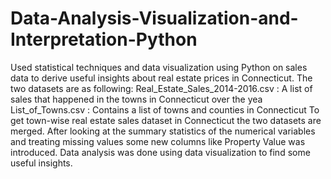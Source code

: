 # Data-Analysis-Visualization-and-Interpretation-Python
Used statistical techniques and data visualization using Python on sales data to derive useful insights about real estate prices in Connecticut.
The two datasets are as following:
Real_Estate_Sales_2014-2016.csv : A list of sales that happened in the towns in Connecticut over the yea
List_of_Towns.csv : Contains a list of towns and counties in Connecticut
To get town-wise real estate sales dataset in  Connecticut the two datasets are merged.
After looking at the summary statistics of the numerical variables and treating missing values some new columns like Property Value was introduced.
Data analysis was done using data visualization to find some useful insights.
